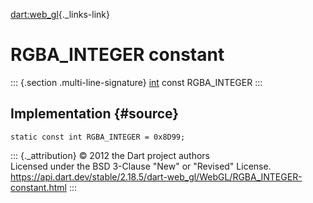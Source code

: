[dart:web\_gl](../../dart-web_gl/dart-web_gl-library){._links-link}

RGBA\_INTEGER constant
======================

::: {.section .multi-line-signature}
[int](../../dart-core/int-class) const RGBA\_INTEGER
:::

Implementation {#source}
--------------

``` {.language-dart data-language="dart"}
static const int RGBA_INTEGER = 0x8D99;
```

::: {._attribution}
© 2012 the Dart project authors\
Licensed under the BSD 3-Clause \"New\" or \"Revised\" License.\
<https://api.dart.dev/stable/2.18.5/dart-web_gl/WebGL/RGBA_INTEGER-constant.html>
:::
